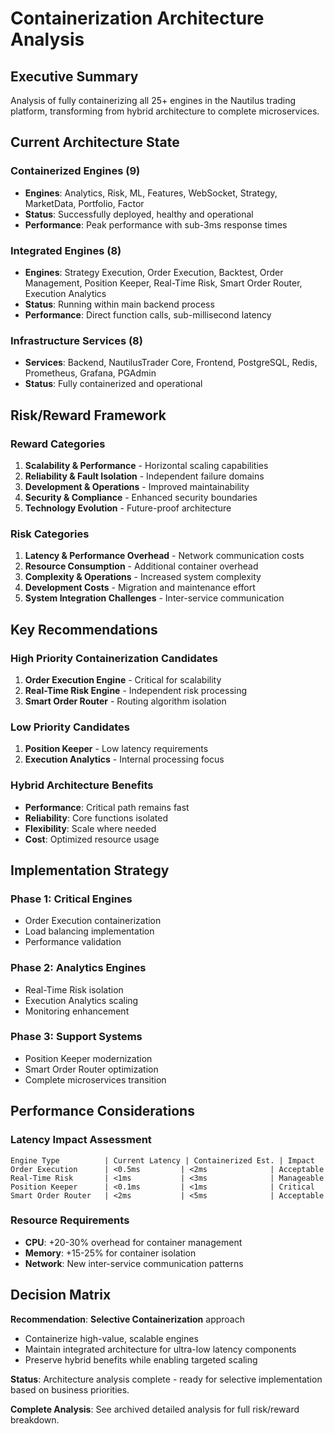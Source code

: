 # Containerization Architecture Analysis

## Executive Summary

Analysis of fully containerizing all 25+ engines in the Nautilus trading platform, transforming from hybrid architecture to complete microservices.

## Current Architecture State

### Containerized Engines (9)
- **Engines**: Analytics, Risk, ML, Features, WebSocket, Strategy, MarketData, Portfolio, Factor
- **Status**: Successfully deployed, healthy and operational
- **Performance**: Peak performance with sub-3ms response times

### Integrated Engines (8)  
- **Engines**: Strategy Execution, Order Execution, Backtest, Order Management, Position Keeper, Real-Time Risk, Smart Order Router, Execution Analytics
- **Status**: Running within main backend process
- **Performance**: Direct function calls, sub-millisecond latency

### Infrastructure Services (8)
- **Services**: Backend, NautilusTrader Core, Frontend, PostgreSQL, Redis, Prometheus, Grafana, PGAdmin
- **Status**: Fully containerized and operational

## Risk/Reward Framework

### Reward Categories
1. **Scalability & Performance** - Horizontal scaling capabilities
2. **Reliability & Fault Isolation** - Independent failure domains
3. **Development & Operations** - Improved maintainability
4. **Security & Compliance** - Enhanced security boundaries
5. **Technology Evolution** - Future-proof architecture

### Risk Categories
1. **Latency & Performance Overhead** - Network communication costs
2. **Resource Consumption** - Additional container overhead
3. **Complexity & Operations** - Increased system complexity
4. **Development Costs** - Migration and maintenance effort
5. **System Integration Challenges** - Inter-service communication

## Key Recommendations

### High Priority Containerization Candidates
1. **Order Execution Engine** - Critical for scalability
2. **Real-Time Risk Engine** - Independent risk processing
3. **Smart Order Router** - Routing algorithm isolation

### Low Priority Candidates
1. **Position Keeper** - Low latency requirements
2. **Execution Analytics** - Internal processing focus

### Hybrid Architecture Benefits
- **Performance**: Critical path remains fast
- **Reliability**: Core functions isolated
- **Flexibility**: Scale where needed
- **Cost**: Optimized resource usage

## Implementation Strategy

### Phase 1: Critical Engines
- Order Execution containerization
- Load balancing implementation
- Performance validation

### Phase 2: Analytics Engines  
- Real-Time Risk isolation
- Execution Analytics scaling
- Monitoring enhancement

### Phase 3: Support Systems
- Position Keeper modernization
- Smart Order Router optimization
- Complete microservices transition

## Performance Considerations

### Latency Impact Assessment
```
Engine Type          | Current Latency | Containerized Est. | Impact
Order Execution      | <0.5ms         | <2ms              | Acceptable
Real-Time Risk       | <1ms           | <3ms              | Manageable  
Position Keeper      | <0.1ms         | <1ms              | Critical
Smart Order Router   | <2ms           | <5ms              | Acceptable
```

### Resource Requirements
- **CPU**: +20-30% overhead for container management
- **Memory**: +15-25% for container isolation
- **Network**: New inter-service communication patterns

## Decision Matrix

**Recommendation**: **Selective Containerization** approach
- Containerize high-value, scalable engines
- Maintain integrated architecture for ultra-low latency components
- Preserve hybrid benefits while enabling targeted scaling

**Status**: Architecture analysis complete - ready for selective implementation based on business priorities.

**Complete Analysis**: See archived detailed analysis for full risk/reward breakdown.